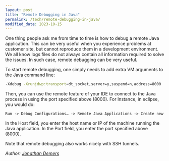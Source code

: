 ```yaml
---
layout: post
title: "Remote Debugging in Java"
permalink: /tech/remote-debugging-in-java/
modified_date: 2023-10-15
---
```


One thing people ask me from time to time is how to debug a remote Java application. This can be very useful when you experience problems at customer site, but cannot reproduce them in a development environment. We all know logs files do not always contain all information required to solve the issues. In such case, remote debugging can be very useful.

To start remote debugging, one simply needs to add extra VM arguments to the Java command line:

```bash
-Xdebug -Xrunjdwp:transport=dt_socket,server=y,suspend=n,address=8000
```

Then, you can use the remote feature of your IDE to connect to the Java process in using the port specified above (8000). For Instance, in eclipse, you would do:

```
Run -> Debug Configurations… -> Remote Java Applications -> Create new
```

In the Host field, you enter the host name or IP of the machine running the Java application. In the Port field, you enter the port specified above (8000).

Note that remote debugging also works nicely with SSH tunnels.

*Author: [Jonathan Demers](https://www.linkedin.com/in/jonathan-demers-ing/ "Jonathan Demers")*